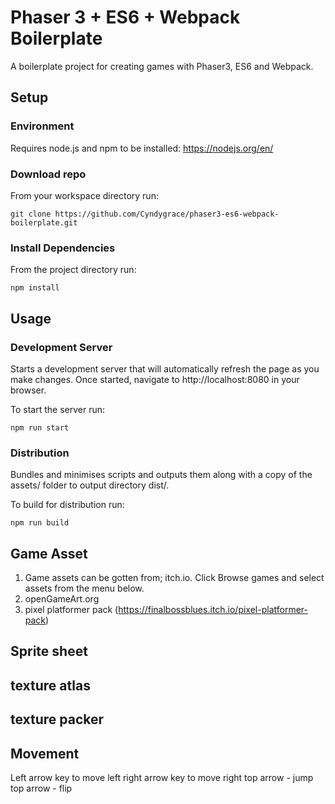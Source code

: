 # Phaser 3 + ES6 + Webpack Boilerplate

A boilerplate project for creating games with Phaser3, ES6 and Webpack.

## Setup

### Environment

Requires node.js and npm to be installed: https://nodejs.org/en/

### Download repo

From your workspace directory run:

`git clone https://github.com/Cyndygrace/phaser3-es6-webpack-boilerplate.git`

### Install Dependencies

From the project directory run:

`npm install`

## Usage

### Development Server

Starts a development server that will automatically refresh the page as you make changes. Once started, navigate to http://localhost:8080 in your browser.

To start the server run:

`npm run start`

### Distribution

Bundles and minimises scripts and outputs them along with a copy of the assets/ folder to output directory dist/.

To build for distribution run:

`npm run build`

## Game Asset

1. Game assets can be gotten from;
   itch.io. Click Browse games and select assets from the menu below.
2. openGameArt.org
3. pixel platformer pack (https://finalbossblues.itch.io/pixel-platformer-pack)

## Sprite sheet

## texture atlas

## texture packer

## Movement

Left arrow key to move left
right arrow key to move right
top arrow - jump
top arrow - flip
